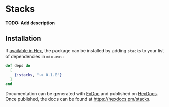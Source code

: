 # Stacks

**TODO: Add description**

## Installation

If [available in Hex](https://hex.pm/docs/publish), the package can be installed
by adding `stacks` to your list of dependencies in `mix.exs`:

```elixir
def deps do
  [
    {:stacks, "~> 0.1.0"}
  ]
end
```

Documentation can be generated with [ExDoc](https://github.com/elixir-lang/ex_doc)
and published on [HexDocs](https://hexdocs.pm). Once published, the docs can
be found at <https://hexdocs.pm/stacks>.

